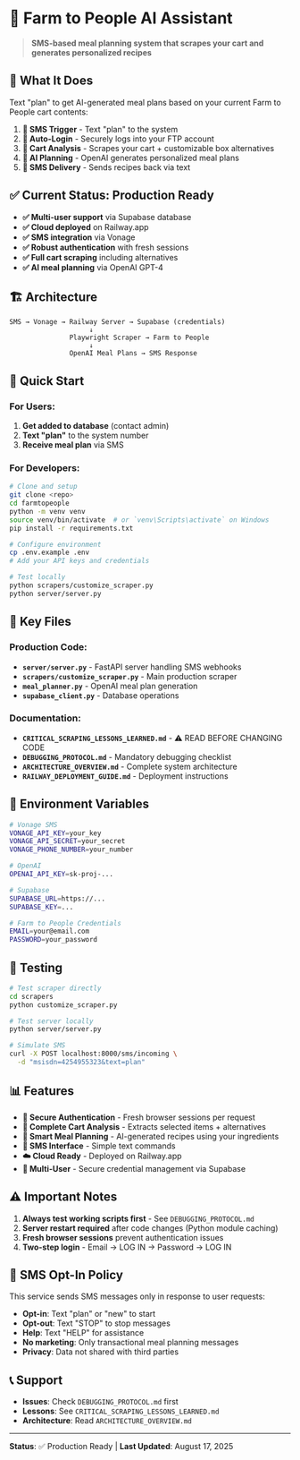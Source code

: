 # 🍅 Farm to People AI Assistant

> **SMS-based meal planning system that scrapes your cart and generates personalized recipes**

## 🎯 **What It Does**

Text "plan" to get AI-generated meal plans based on your current Farm to People cart contents:

1. **📱 SMS Trigger** - Text "plan" to the system
2. **🔐 Auto-Login** - Securely logs into your FTP account  
3. **🛒 Cart Analysis** - Scrapes your cart + customizable box alternatives
4. **🤖 AI Planning** - OpenAI generates personalized meal plans
5. **📲 SMS Delivery** - Sends recipes back via text

## ✅ **Current Status: Production Ready**

- **✅ Multi-user support** via Supabase database
- **✅ Cloud deployed** on Railway.app  
- **✅ SMS integration** via Vonage
- **✅ Robust authentication** with fresh sessions
- **✅ Full cart scraping** including alternatives
- **✅ AI meal planning** via OpenAI GPT-4

## 🏗️ **Architecture**

```
SMS → Vonage → Railway Server → Supabase (credentials)
                    ↓
               Playwright Scraper → Farm to People
                    ↓
               OpenAI Meal Plans → SMS Response
```

## 🚀 **Quick Start**

### For Users:
1. **Get added to database** (contact admin)
2. **Text "plan"** to the system number
3. **Receive meal plan** via SMS

### For Developers:
```bash
# Clone and setup
git clone <repo>
cd farmtopeople
python -m venv venv
source venv/bin/activate  # or `venv\Scripts\activate` on Windows
pip install -r requirements.txt

# Configure environment
cp .env.example .env
# Add your API keys and credentials

# Test locally
python scrapers/customize_scraper.py
python server/server.py
```

## 📁 **Key Files**

### Production Code:
- **`server/server.py`** - FastAPI server handling SMS webhooks
- **`scrapers/customize_scraper.py`** - Main production scraper
- **`meal_planner.py`** - OpenAI meal plan generation
- **`supabase_client.py`** - Database operations

### Documentation:
- **`CRITICAL_SCRAPING_LESSONS_LEARNED.md`** - ⚠️ READ BEFORE CHANGING CODE
- **`DEBUGGING_PROTOCOL.md`** - Mandatory debugging checklist
- **`ARCHITECTURE_OVERVIEW.md`** - Complete system architecture
- **`RAILWAY_DEPLOYMENT_GUIDE.md`** - Deployment instructions

## 🔧 **Environment Variables**

```bash
# Vonage SMS
VONAGE_API_KEY=your_key
VONAGE_API_SECRET=your_secret
VONAGE_PHONE_NUMBER=your_number

# OpenAI
OPENAI_API_KEY=sk-proj-...

# Supabase
SUPABASE_URL=https://...
SUPABASE_KEY=...

# Farm to People Credentials
EMAIL=your@email.com
PASSWORD=your_password
```

## 🧪 **Testing**

```bash
# Test scraper directly
cd scrapers
python customize_scraper.py

# Test server locally
python server/server.py

# Simulate SMS
curl -X POST localhost:8000/sms/incoming \
  -d "msisdn=4254955323&text=plan"
```

## 📊 **Features**

- **🔐 Secure Authentication** - Fresh browser sessions per request
- **🛒 Complete Cart Analysis** - Extracts selected items + alternatives
- **🤖 Smart Meal Planning** - AI-generated recipes using your ingredients
- **📱 SMS Interface** - Simple text commands
- **☁️ Cloud Ready** - Deployed on Railway.app
- **👥 Multi-User** - Secure credential management via Supabase

## ⚠️ **Important Notes**

1. **Always test working scripts first** - See `DEBUGGING_PROTOCOL.md`
2. **Server restart required** after code changes (Python module caching)
3. **Fresh browser sessions** prevent authentication issues
4. **Two-step login** - Email → LOG IN → Password → LOG IN

## 🚨 **SMS Opt-In Policy**

This service sends SMS messages only in response to user requests:
- **Opt-in**: Text "plan" or "new" to start
- **Opt-out**: Text "STOP" to stop messages
- **Help**: Text "HELP" for assistance
- **No marketing**: Only transactional meal planning messages
- **Privacy**: Data not shared with third parties

## 📞 **Support**

- **Issues**: Check `DEBUGGING_PROTOCOL.md` first
- **Lessons**: See `CRITICAL_SCRAPING_LESSONS_LEARNED.md`
- **Architecture**: Read `ARCHITECTURE_OVERVIEW.md`

---

**Status**: ✅ Production Ready | **Last Updated**: August 17, 2025
